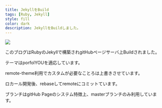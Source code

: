 ```yaml
---
title: JekyllをBuild
tags: [Ruby, Jekyll]
style: fill
color: dark
description: JekyllをBuildしました。
---
```


![](https://encrypted-tbn0.gstatic.com/images?q=tbn%3AANd9GcTn7afeEBIRxRPkraKnNnePeaHcFnOzWi2V9yHofQo9JIddFpOV)


このブログはRubyのJekyllで構築されgitHubページサーバ上Buildされました。

テーマはporfolYOUを適応しています。

remote-theme利用でカスタムが必要なことろは上書きさせています。

ロカール開発後、rebaseしてremoteにコミットています。

ブランチはgitHub Pageのシステム特徴上、masterブランチのみ利用しています。

